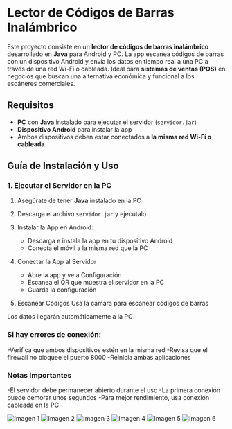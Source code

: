 # Lector de Códigos de Barras Inalámbrico

Este proyecto consiste en un **lector de códigos de barras inalámbrico** desarrollado en **Java** para Android y PC. La app escanea códigos de barras con un dispositivo Android y envía los datos en tiempo real a una PC a través de una red Wi-Fi o cableada. Ideal para **sistemas de ventas (POS)** en negocios que buscan una alternativa económica y funcional a los escáneres comerciales.

## Requisitos

- **PC** con **Java** instalado para ejecutar el servidor (`servidor.jar`)
- **Dispositivo Android** para instalar la app
- Ambos dispositivos deben estar conectados a **la misma red Wi-Fi o cableada**

## Guía de Instalación y Uso

### 1. Ejecutar el Servidor en la PC

1. Asegúrate de tener **Java** instalado en la PC
2. Descarga el archivo `servidor.jar` y ejecútalo
   
4. Instalar la App en Android:
   - Descarga e instala la app en tu dispositivo Android
   - Conecta el móvil a la misma red que la PC

5. Conectar la App al Servidor
   - Abre la app y ve a Configuración
   - Escanea el QR que muestra el servidor en la PC
   - Guarda la configuración

6. Escanear Códigos
Usa la cámara para escanear códigos de barras

Los datos llegarán automáticamente a la PC

### Si hay errores de conexión:
   -Verifica que ambos dispositivos estén en la misma red
   -Revisa que el firewall no bloquee el puerto 8000
   -Reinicia ambas aplicaciones

### Notas Importantes
   -El servidor debe permanecer abierto durante el uso
   -La primera conexión puede demorar unos segundos
   -Para mejor rendimiento, usa conexión cableada en la PC


![Imagen 1](captura/1.png)
![Imagen 2](captura/2.png)
![Imagen 3](captura/3.png)
![Imagen 4](captura/4.png)
![Imagen 5](captura/5.png)
![Imagen 6](captura/6.png)

